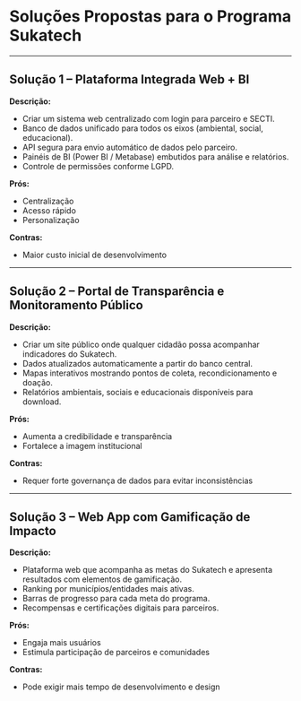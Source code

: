 # Soluções Propostas para o Programa Sukatech

---

## **Solução 1 – Plataforma Integrada Web + BI**

**Descrição:**
- Criar um sistema web centralizado com login para parceiro e SECTI.
- Banco de dados unificado para todos os eixos (ambiental, social, educacional).
- API segura para envio automático de dados pelo parceiro.
- Painéis de BI (Power BI / Metabase) embutidos para análise e relatórios.
- Controle de permissões conforme LGPD.

**Prós:**
- Centralização
- Acesso rápido
- Personalização

**Contras:**
- Maior custo inicial de desenvolvimento

---

## **Solução 2 – Portal de Transparência e Monitoramento Público**

**Descrição:**
- Criar um site público onde qualquer cidadão possa acompanhar indicadores do Sukatech.
- Dados atualizados automaticamente a partir do banco central.
- Mapas interativos mostrando pontos de coleta, recondicionamento e doação.
- Relatórios ambientais, sociais e educacionais disponíveis para download.

**Prós:**
- Aumenta a credibilidade e transparência
- Fortalece a imagem institucional

**Contras:**
- Requer forte governança de dados para evitar inconsistências

---

## **Solução 3 – Web App com Gamificação de Impacto**

**Descrição:**
- Plataforma web que acompanha as metas do Sukatech e apresenta resultados com elementos de gamificação.
- Ranking por municípios/entidades mais ativas.
- Barras de progresso para cada meta do programa.
- Recompensas e certificações digitais para parceiros.

**Prós:**
- Engaja mais usuários
- Estimula participação de parceiros e comunidades

**Contras:**
- Pode exigir mais tempo de desenvolvimento e design
